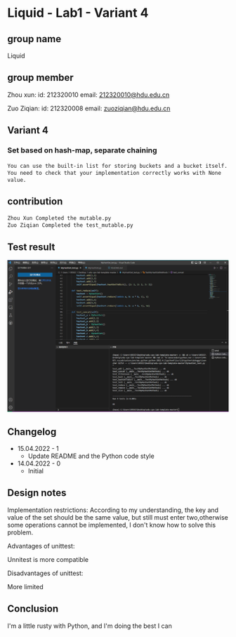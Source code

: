 # Liquid - Lab1 - Variant 4

## group name

  Liquid

## group member

  Zhou xun:
    id: 212320010
    email: 212320010@hdu.edu.cn

  Zuo Ziqian:
    id: 212320008
    email: zuoziqian@hdu.edu.cn

## Variant 4

### Set based on hash-map, separate chaining

    You can use the built-in list for storing buckets and a bucket itself. 
    You need to check that your implementation correctly works with None value.

## contribution

    Zhou Xun Completed the mutable.py
    Zuo Ziqian Completed the test_mutable.py

## Test result

![Image](https://github.com/Zetazzq/edu-cpo-lab1-template/blob/main/MyHashSet_test.png)

## Changelog

- 15.04.2022 - 1
  - Update README and the Python code style
- 14.04.2022 - 0
  - Initial

## Design notes

  Implementation restrictions:
  According to my understanding, the key and value of the set should
  be the same value, but still must enter two,otherwise some
  operations cannot be implemented, I don't know how to
  solve this problem.

  Advantages of unittest:

  Unnitest is more compatible

  Disadvantages of unittest:

  More limited

## Conclusion

  I'm a little rusty with Python, and I'm doing the best I can
